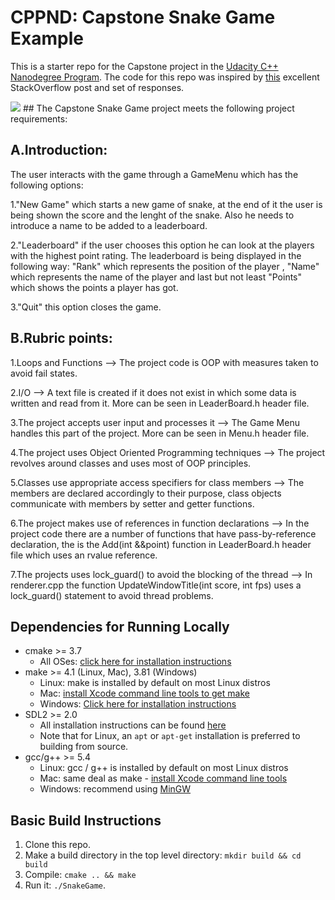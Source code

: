 # CPPND: Capstone Snake Game Example

This is a starter repo for the Capstone project in the [Udacity C++ Nanodegree Program](https://www.udacity.com/course/c-plus-plus-nanodegree--nd213). The code for this repo was inspired by [this](https://codereview.stackexchange.com/questions/212296/snake-game-in-c-with-sdl) excellent StackOverflow post and set of responses.

<img src="snake_game.gif"/>
## The Capstone Snake Game project meets the following project requirements:

## A.Introduction:

The user interacts with the game through a GameMenu which has the following options:

1."New Game" which starts a new game of snake, at the end of it the user is being shown the score and the lenght of the snake. Also he needs to introduce a name to be added to a leaderboard.

2."Leaderboard" if the user chooses this option he can look at the players with the highest point rating. The leaderboard is being displayed in the following way: 
"Rank" which represents the position of the player , "Name" which represents the name of the player and last but not least "Points" which shows the points a 
player has got.

3."Quit" this option closes the game.

## B.Rubric points:

1.Loops and Functions --> The project code is OOP with measures taken to avoid fail states.

2.I/O --> A text file is created if it does not exist in which some data is written and read from it. More can be seen in LeaderBoard.h header file.

3.The project accepts user input and processes it --> The Game Menu handles this part of the project. More can be seen in Menu.h header file.

4.The project uses Object Oriented Programming techniques --> The project revolves around classes and uses most of OOP principles.

5.Classes use appropriate access specifiers for class members --> The members are declared accordingly to their purpose, class objects communicate with members by 
setter and getter functions.

6.The project makes use of references in function declarations --> In the project code there are a number of functions that have pass-by-reference declaration, 
the is the Add(int &&point) function in LeaderBoard.h header file which uses an rvalue reference.

7.The projects uses lock_guard() to avoid the blocking of the thread --> In renderer.cpp the function UpdateWindowTitle(int score, int fps) uses a lock_guard() statement to avoid thread problems.

## Dependencies for Running Locally
* cmake >= 3.7
  * All OSes: [click here for installation instructions](https://cmake.org/install/)
* make >= 4.1 (Linux, Mac), 3.81 (Windows)
  * Linux: make is installed by default on most Linux distros
  * Mac: [install Xcode command line tools to get make](https://developer.apple.com/xcode/features/)
  * Windows: [Click here for installation instructions](http://gnuwin32.sourceforge.net/packages/make.htm)
* SDL2 >= 2.0
  * All installation instructions can be found [here](https://wiki.libsdl.org/Installation)
  * Note that for Linux, an `apt` or `apt-get` installation is preferred to building from source.
* gcc/g++ >= 5.4
  * Linux: gcc / g++ is installed by default on most Linux distros
  * Mac: same deal as make - [install Xcode command line tools](https://developer.apple.com/xcode/features/)
  * Windows: recommend using [MinGW](http://www.mingw.org/)

## Basic Build Instructions

1. Clone this repo.
2. Make a build directory in the top level directory: `mkdir build && cd build`
3. Compile: `cmake .. && make`
4. Run it: `./SnakeGame`.
